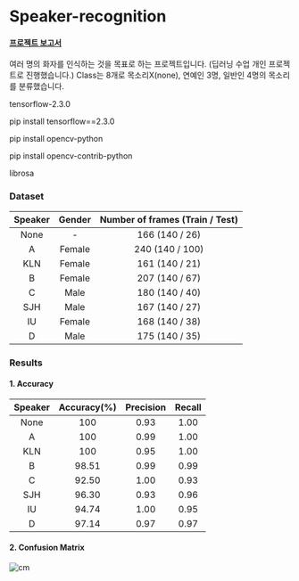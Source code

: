 # Speaker-recognition
#### [프로젝트 보고서](https://drive.google.com/file/d/1YljiPxUyDpwY69NnLeJJRfhOXljVgLAM/view?usp=share_link)

여러 명의 화자를 인식하는 것을 목표로 하는 프로젝트입니다. 
(딥러닝 수업 개인 프로젝트로 진행했습니다.)
Class는 8개로 목소리X(none), 연예인 3명, 일반인 4명의 목소리를 분류했습니다.

tensorflow-2.3.0

pip install tensorflow==2.3.0

pip install opencv-python

pip install opencv-contrib-python

librosa


### Dataset
|Speaker|Gender|Number of frames (Train / Test)|
|:---:|:---:|:---:|
|None| - |166 (140 / 26)|
|A|Female|240 (140 / 100)|
|KLN|Female|161 (140 / 21)|
|B|Female|207 (140 / 67)|
|C|Male|180 (140 / 40)|
|SJH|Male|167 (140 / 27)|
|IU|Female|168 (140 / 38)|
|D|Male|175 (140 / 35)|





### Results
#### 1. Accuracy
|Speaker|Accuracy(%)|Precision|Recall|
|:---:|:---:|:---:|:---:|
|None|100|0.93|1.00|
|A|100|0.99|1.00|
|KLN|100|0.95|1.00|
|B|98.51|0.99|0.99|
|C|92.50|1.00|0.93|
|SJH|96.30|0.93|0.96|
|IU|94.74|1.00|0.95|
|D|97.14|0.97|0.97|



#### 2. Confusion Matrix
![cm](https://user-images.githubusercontent.com/76679855/202119162-3947adc4-75e7-4ae5-9874-dea46a63d12a.png)
